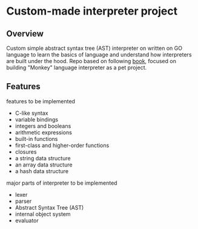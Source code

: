 # Custom-made interpreter project

## Overview
Custom simple abstract syntax tree (AST) interpreter on written on GO language to learn the basics of language and understand how interpreters are built under the hood. 
Repo based on following [book](https://interpreterbook.com/), focused on building "Monkey" language interpreter as a pet project. 

## Features

features to be implemented

* C-like syntax
* variable bindings
* integers and booleans
* arithmetic expressions
* built-in functions
* first-class and higher-order functions
* closures
* a string data structure
* an array data structure
* a hash data structure

major parts of interpreter to be implemented

* lexer
* parser
* Abstract Syntax Tree (AST)
* internal object system
* evaluator

